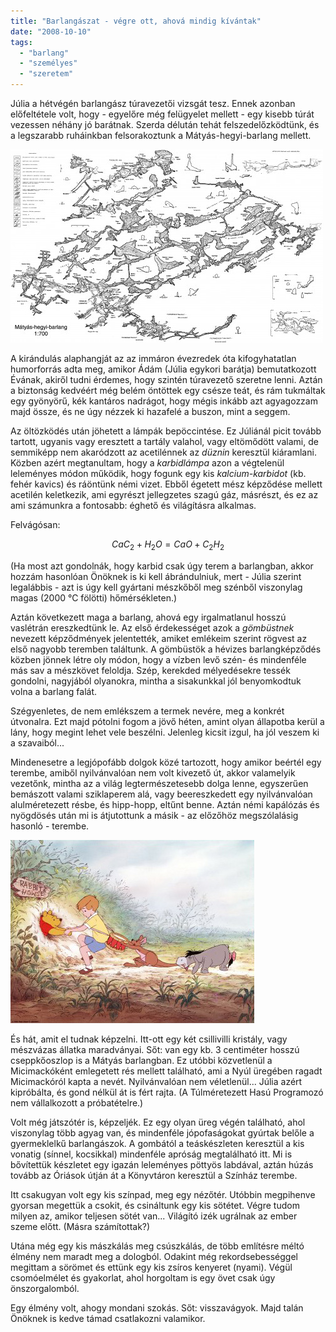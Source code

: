 ```yaml
---
title: "Barlangászat - végre ott, ahová mindig kívántak"
date: "2008-10-10"
tags: 
  - "barlang"
  - "személyes"
  - "szeretem"
---
```


Júlia a hétvégén barlangász túravezetői vizsgát tesz. Ennek azonban előfeltétele volt, hogy - egyelőre még felügyelet mellett - egy kisebb túrát vezessen néhány jó barátnak. Szerda délután tehát felszedelőzködtünk, és a legszarabb ruháinkban felsorakoztunk a Mátyás-hegyi-barlang mellett.

![matyasbarlang](images/matyasbarlang-500x309.jpg)

A kirándulás alaphangját az az immáron évezredek óta kifogyhatatlan humorforrás adta meg, amikor Ádám (Júlia egykori barátja) bemutatkozott Évának, akiről tudni érdemes, hogy szintén túravezető szeretne lenni. Aztán a biztonság kedvéért még belém öntöttek egy csésze teát, és rám tukmáltak egy gyönyörű, kék kantáros nadrágot, hogy mégis inkább azt agyagozzam majd össze, és ne úgy nézzek ki hazafelé a buszon, mint a seggem.

Az öltözködés után jöhetett a lámpák bepöccintése. Ez Júliánál picit tovább tartott, ugyanis vagy eresztett a tartály valahol, vagy eltömődött valami, de semmiképp nem akaródzott az acetilénnek az _düznin_ keresztül kiáramlani. Közben azért megtanultam, hogy a _karbidlámpa_ azon a végtelenül leleményes módon működik, hogy fogunk egy kis _kalcium-karbidot_ (kb. fehér kavics) és ráöntünk némi vizet. Ebből égetett mész képződése mellett acetilén keletkezik, ami egyrészt jellegzetes szagú gáz, másrészt, és ez az ami számunkra a fontosabb: éghető és világításra alkalmas.

Felvágósan:

$$CaC_2 + H_2O = CaO + C_2H_2$$

(Ha most azt gondolnák, hogy karbid csak úgy terem a barlangban, akkor hozzám hasonlóan Önöknek is ki kell ábrándulniuk, mert - Júlia szerint legalábbis - azt is úgy kell gyártani mészkőből meg szénből viszonylag magas (2000 °C fölötti) hőmérsékleten.)

Aztán következett maga a barlang, ahová egy irgalmatlanul hosszú vaslétrán ereszkedtünk le. Az első érdekességet azok a _gömbüstnek_ nevezett képződmények jelentették, amiket emlékeim szerint rögvest az első nagyobb teremben találtunk. A gömbüstök a hévizes barlangképződés közben jönnek létre oly módon, hogy a vízben levő szén- és mindenféle más sav a mészkövet feloldja. Szép, kerekded mélyedésekre tessék gondolni, nagyjából olyanokra, mintha a sisakunkkal jól benyomkodtuk volna a barlang falát.

Szégyenletes, de nem emlékszem a termek nevére, meg a konkrét útvonalra. Ezt majd pótolni fogom a jövő héten, amint olyan állapotba kerül a lány, hogy megint lehet vele beszélni. Jelenleg kicsit izgul, ha jól veszem ki a szavaiból...

Mindenesetre a legjópofább dolgok közé tartozott, hogy amikor beértél egy terembe, amiből nyilvánvalóan nem volt kivezető út, akkor valamelyik vezetőnk, mintha az a világ legtermészetesebb dolga lenne, egyszerűen bemászott valami sziklaperem alá, vagy beereszkedett egy nyilvánvalóan alulméretezett résbe, és hipp-hopp, eltűnt benne. Aztán némi kapálózás és nyögdösés után mi is átjutottunk a másik - az előzőhöz megszólalásig hasonló - terembe.

![micimacko](images/micimacko.jpg)

És hát, amit el tudnak képzelni. Itt-ott egy két csillivilli kristály, vagy mészvázas állatka maradványai. Sőt: van egy kb. 3 centiméter hosszú cseppkőoszlop is a Mátyás barlangban. Ez utóbbi közvetlenül a Micimackóként emlegetett rés mellett található, ami a Nyúl üregében ragadt Micimackóról kapta a nevét. Nyilvánvalóan nem véletlenül... Júlia azért kipróbálta, és gond nélkül át is fért rajta. (A Túlméretezett Hasú Programozó nem vállalkozott a próbatételre.)

Volt még játszótér is, képzeljék. Ez egy olyan üreg végén található, ahol viszonylag több agyag van, és mindenféle jópofaságokat gyúrtak belőle a gyermeklelkű barlangászok. A gombától a teáskészleten keresztül a kis vonatig (sínnel, kocsikkal) mindenféle apróság megtalálható itt. Mi is bővítettük készletet egy igazán leleményes pöttyös labdával, aztán húzás tovább az Óriások útján át a Könyvtáron keresztül a Színház terembe.

Itt csakugyan volt egy kis színpad, meg egy nézőtér. Utóbbin megpihenve gyorsan megettük a csokit, és csináltunk egy kis sötétet. Végre tudom milyen az, amikor teljesen sötét van... Világító izék ugrálnak az ember szeme előtt. (Másra számítottak?)

Utána még egy kis mászkálás meg csúszkálás, de több említésre méltó élmény nem maradt meg a dologból. Odakint még rekordsebességgel megittam a sörömet és ettünk egy kis zsíros kenyeret (nyami). Végül csomóelmélet és gyakorlat, ahol horgoltam is egy övet csak úgy önszorgalomból.

Egy élmény volt, ahogy mondani szokás. Sőt: visszavágyok. Majd talán Önöknek is kedve támad csatlakozni valamikor.
